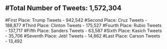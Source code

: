 #Total Number of Tweets: 1,572,304 
---
#First Place: Trump Tweets - 942,542
#Second Place: Cruz Tweets - 188,877
#Third Place: Clinton Tweets - 175,527
#Fourth Place: Rubio Tweets - 137,717
#Fifth Place: Sanders Tweets - 63,587
#Sixth Place: Kasich Tweets - 35,706
#Seventh Place: Jeb! Tweets - 14,862
#Last Place: Carson Tweets - 13,492
